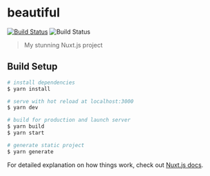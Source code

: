 # beautiful

[![Build Status](https://travis-ci.com/Bizhev/beautiful.svg?branch=master)](https://travis-ci.com/Bizhev/beautiful)
![Build Status](https://david-dm.org/bizhev/beautiful.svg)
> My stunning Nuxt.js project

## Build Setup

``` bash
# install dependencies
$ yarn install

# serve with hot reload at localhost:3000
$ yarn dev

# build for production and launch server
$ yarn build
$ yarn start

# generate static project
$ yarn generate
```

For detailed explanation on how things work, check out [Nuxt.js docs](https://nuxtjs.org).
